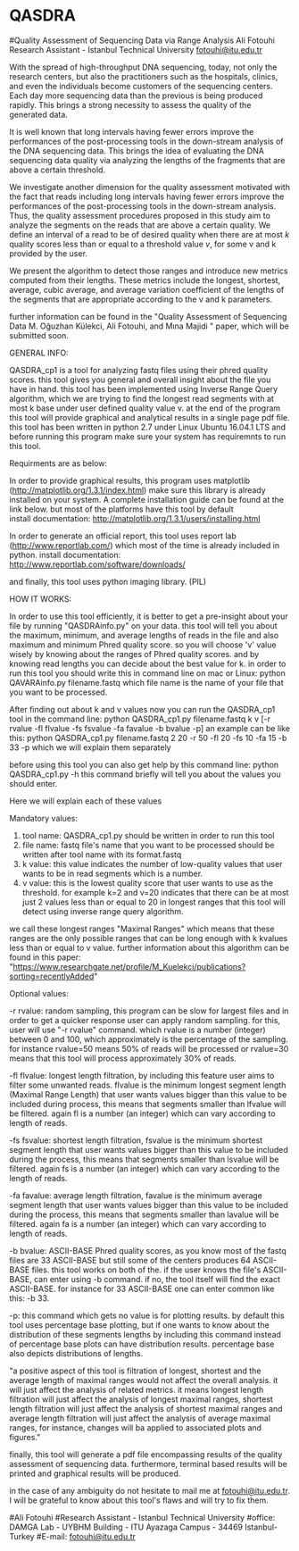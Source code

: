 # QASDRA
#Quality Assessment of Sequencing Data via Range Analysis
Ali Fotouhi
Research Assistant - Istanbul Technical University  fotouhi@itu.edu.tr


With the spread of high-throughput DNA sequencing, today, not only the research centers, but also the practitioners such as the hospitals, clinics, and even the individuals become customers of the sequencing centers. Each day more sequencing data than the previous is being produced rapidly. This brings a strong necessity to assess the quality of the generated data.

It is well known that long intervals having fewer errors improve the performances of the post-processing tools in the down-stream analysis of the DNA sequencing data.
This brings the idea of evaluating the DNA sequencing data quality via analyzing the lengths of the fragments that are above a certain threshold. 

We investigate another dimension  for the quality assessment motivated with the fact that reads including long intervals having fewer errors improve the performances of the post-processing tools in the down-stream analysis. Thus, the quality assessment procedures proposed in this study aim to analyze the segments on the reads that are above a certain quality. We define an interval of a read to be of desired quality when there are at most $k$ quality scores less than or equal to a threshold value $v$, for some v and k  provided by the user.

We present the algorithm to detect those ranges and introduce new metrics computed from their lengths. 
These metrics include the longest, shortest, average, cubic average, and average variation coefficient of the lengths of the segments that are appropriate according to the v and k parameters.

further information can be found in the "Quality Assessment of Sequencing Data M. Oğuzhan Külekci, Ali Fotouhi, and Mına Majidi " paper, which will be submitted soon.
  
GENERAL INFO:

QASDRA_cp1 is a tool for analyzing fastq files using their phred quality scores. this tool gives you general and overall insight about the file you have in hand.
this tool has been implemented using Inverse Range Query algorithm, which we are trying to find the longest read segments with at most k base under user defined quality value v. at the end of the program this tool will provide graphical and analytical results in a single page pdf file.
this tool has been written in python 2.7 under Linux Ubuntu 16.04.1 LTS and before running this program make sure your system has requiremnts to run this tool.

Requirments are as below:

In order to provide graphical results, this program uses matplotlib (http://matplotlib.org/1.3.1/index.html) make sure this library is already installed on your system. A complete installation guide can be found at the link below. but most of the platforms have this tool by default   
install documentation: http://matplotlib.org/1.3.1/users/installing.html

In order to generate an official report, this tool uses report lab (http://www.reportlab.com/) which most of the time is already included in python.
install documentation: http://www.reportlab.com/software/downloads/

and finally, this tool uses python imaging library. (PIL)
 
HOW IT WORKS:

In order to use this tool efficiently, it is better to get a pre-insight about your file by running "QASDRAinfo.py" on your data. this tool will tell you about the maximum, minimum, and average lengths of reads in the file and also maximum and minimum Phred quality score. so you will choose 'v' value wisely by knowing about the ranges of Phred quality scores. and by knowing read lengths you can decide about the best value for k.
in order to run this tool you should write this in command line on mac or Linux: python QAVARAinfo.py filename.fastq
which file name is the name of your file that you want to be processed.

After finding out about k and v values now you can run the QASDRA_cp1 tool in the command line:
python QASDRA_cp1.py filename.fastq k v [-r rvalue -fl flvalue -fs fsvalue -fa favalue -b bvalue -p]
an example can be like this:
python QASDRA_cp1.py filename.fastq 2 20 -r 50 -fl 20 -fs 10 -fa 15 -b 33 -p
which we will explain them separately

before using this tool you can also get help by this command line:
python QASDRA_cp1.py -h
this command briefly will tell you about the values you should enter.

Here we will explain each of these values

Mandatory values:

1. tool name: QASDRA_cp1.py should be written in order to run this tool
2. file name: fastq file's name that you want to be processed should be written after tool name with its format.fastq
3. k value: this value indicates the number of low-quality values that user wants to be in read segments which is a number.
4. v value: this is the lowest quality score that user wants to use as the threshold.
for example k=2 and v=20 indicates that there can be at most just 2 values less than or equal to 20 in longest ranges that this tool will detect using inverse range query algorithm.

we call these longest ranges "Maximal Ranges" which means that these ranges are the only possible ranges that can be long enough with k kvalues less than or equal to v value.
further information about this algorithm can be found in this paper: "https://www.researchgate.net/profile/M_Kuelekci/publications?sorting=recentlyAdded"


Optional values:

-r rvalue: random sampling, this program can be slow for largest files and in order to get a quicker response user can apply random sampling. for this, user will use "-r rvalue" command. which rvalue is a number (integer) between 0 and 100, which approximately is the percentage of the sampling. for instance rvalue=50 means 50% of reads will be processed or rvalue=30 means that this tool will process approximately 30% of reads.

-fl flvalue: longest length filtration, by including this feature user aims to filter some unwanted reads. flvalue is the minimum longest segment length (Maximal Range Length) that user wants values bigger than this value to be included during process, this means that segments smaller than lfvalue will be filtered. again fl is a number (an integer) which can vary according to length of reads.

-fs fsvalue: shortest length filtration, fsvalue is the minimum shortest segment length that user wants values bigger than this value to be included during the process, this means that segments smaller than lsvalue will be filtered. again fs is a number (an integer) which can vary according to the length of reads.

-fa favalue: average length filtration, favalue is the minimum average segment length that user wants values bigger than this value to be included during the process, this means that segments smaller than lavalue will be filtered. again fa is a number (an integer) which can vary according to length of reads.

-b bvalue: ASCII-BASE Phred quality scores, as you know most of the fastq files are 33 ASCII-BASE but still some of the centers produces 64 ASCII-BASE files. this tool works on both of the. if the user knows the file's ASCII-BASE, can enter using -b command. if no, the tool itself will find the exact ASCII-BASE. for instance for 33 ASCII-BASE one can enter common like this: -b 33.

-p: this command which gets no value is for plotting results. by default this tool uses percentage base plotting, but if one wants to know about the distribution of these segments lengths by including this command instead of percentage base plots can have distribution results. percentage base also depicts distributions of lengths.
 
"a positive aspect of this tool is filtration of longest, shortest and the average length of maximal ranges would not affect the overall analysis. it will just affect the analysis of related metrics. it means longest length filtration will just affect the analysis of longest maximal ranges, shortest length filtration will just affect the analysis of shortest maximal ranges and average length filtration will just affect the analysis of average maximal ranges, for instance, changes will ba applied to associated plots and figures."

finally, this tool will generate a pdf file encompassing results of the quality assessment of sequencing data. furthermore, terminal based results will be printed and graphical results will be produced.

in the case of any ambiguity do not hesitate to mail me at fotouhi@itu.edu.tr. I will be grateful to know about this tool's flaws and will try to fix them.

#Ali Fotouhi
#Research Assistant - Istanbul Technical University
#office: DAMGA Lab - UYBHM Building - ITU Ayazaga Campus - 34469 Istanbul-Turkey
#E-mail: fotouhi@itu.edu.tr
